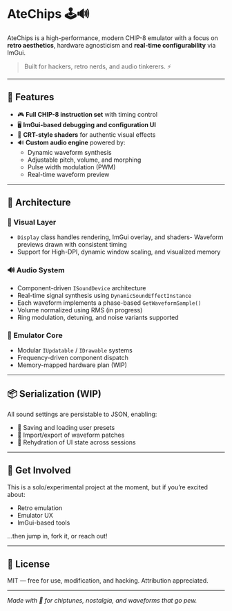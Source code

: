 # AteChips 🕹️🔊

AteChips is a high-performance, modern CHIP-8 emulator with a focus on **retro aesthetics**, hardware agnosticism and **real-time configurability** via ImGui.

> Built for hackers, retro nerds, and audio tinkerers. ⚡

---

## 🚀 Features

- 🎮 **Full CHIP-8 instruction set** with timing control
- 🖥️ **ImGui-based debugging and configuration UI**
- 🌈 **CRT-style shaders** for authentic visual effects
- 🔊 **Custom audio engine** powered by:
  - Dynamic waveform synthesis
  - Adjustable pitch, volume, and morphing
  - Pulse width modulation (PWM)
  - Real-time waveform preview

---

## 🧠 Architecture

### 🎨 Visual Layer
- `Display` class handles rendering, ImGui overlay, and shaders- Waveform previews drawn with consistent timing
- Support for High-DPI, dynamic window scaling, and visualized memory

### 🔊 Audio System
- Component-driven `ISoundDevice` architecture
- Real-time signal synthesis using `DynamicSoundEffectInstance`
- Each waveform implements a phase-based `GetWaveformSample()`
- Volume normalized using RMS (in progress)
- Ring modulation, detuning, and noise variants supported

### 🧩 Emulator Core
- Modular `IUpdatable` / `IDrawable` systems
- Frequency-driven component dispatch
- Memory-mapped hardware plan (WIP)

---

## 📦 Serialization (WIP)

All sound settings are persistable to JSON, enabling:
- 🎼 Saving and loading user presets
- 📁 Import/export of waveform patches
- 🔁 Rehydration of UI state across sessions

---

## 💬 Get Involved

This is a solo/experimental project at the moment, but if you’re excited about:

- Retro emulation
- Emulator UX
- ImGui-based tools

…then jump in, fork it, or reach out!

---

## 📄 License

MIT — free for use, modification, and hacking. Attribution appreciated.

---

*Made with 🧡 for chiptunes, nostalgia, and waveforms that go pew.*
